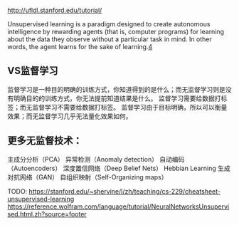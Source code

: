 

<!--
 * @version:
 * @Author:  StevenJokess https://github.com/StevenJokess
 * @Date: 2020-10-05 22:06:11
 * @LastEditors:  StevenJokess https://github.com/StevenJokess
 * @LastEditTime: 2020-11-11 21:26:24
 * @Description:
 * @TODO::
 * @Reference:
-->
http://ufldl.stanford.edu/tutorial/

Unsupervised learning is a paradigm designed to create autonomous intelligence by rewarding agents (that is, computer programs) for learning about the data they observe without a particular task in mind. In other words, the agent learns for the sake of learning.[4]

## VS监督学习

监督学习是一种目的明确的训练方式，你知道得到的是什么；而无监督学习则是没有明确目的的训练方式，你无法提前知道结果是什么。
监督学习需要给数据打标签；而无监督学习不需要给数据打标签。
监督学习由于目标明确，所以可以衡量效果；而无监督学习几乎无法量化效果如何。

## 更多无监督技术：

主成分分析（PCA）
异常检测（Anomaly detection）
自动编码（Autoencoders）
深度置信网络（Deep Belief Nets）
Hebbian Learning
生成对抗网络（GAN）
自组织映射（Self-Organizing maps）

[2]: https://easyai.tech/ai-definition/unsupervised-learning/
[3]: https://easyai.tech/blog/unsupervised-learning-with-python/
[4]: https://deepmind.com/blog/article/unsupervised-learning

TODO:
https://stanford.edu/~shervine/l/zh/teaching/cs-229/cheatsheet-unsupervised-learning
https://reference.wolfram.com/language/tutorial/NeuralNetworksUnsupervised.html.zh?source=footer
